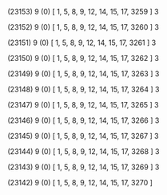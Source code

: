 (23153) 9 (0) [ 1, 5, 8, 9, 12, 14, 15, 17, 3259 ] 3 


(23152) 9 (0) [ 1, 5, 8, 9, 12, 14, 15, 17, 3260 ] 3 


(23151) 9 (0) [ 1, 5, 8, 9, 12, 14, 15, 17, 3261 ] 3 


(23150) 9 (0) [ 1, 5, 8, 9, 12, 14, 15, 17, 3262 ] 3 


(23149) 9 (0) [ 1, 5, 8, 9, 12, 14, 15, 17, 3263 ] 3 


(23148) 9 (0) [ 1, 5, 8, 9, 12, 14, 15, 17, 3264 ] 3 


(23147) 9 (0) [ 1, 5, 8, 9, 12, 14, 15, 17, 3265 ] 3 


(23146) 9 (0) [ 1, 5, 8, 9, 12, 14, 15, 17, 3266 ] 3 


(23145) 9 (0) [ 1, 5, 8, 9, 12, 14, 15, 17, 3267 ] 3 


(23144) 9 (0) [ 1, 5, 8, 9, 12, 14, 15, 17, 3268 ] 3 


(23143) 9 (0) [ 1, 5, 8, 9, 12, 14, 15, 17, 3269 ] 3 


(23142) 9 (0) [ 1, 5, 8, 9, 12, 14, 15, 17, 3270 ]  

